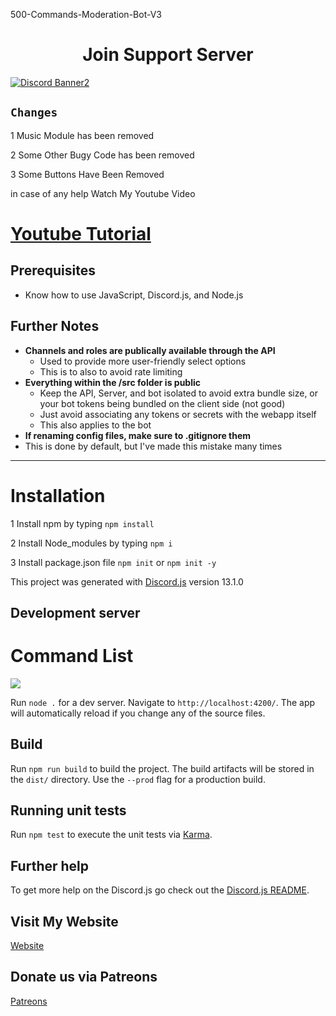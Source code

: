 500-Commands-Moderation-Bot-V3

<h1 align="center">Join Support Server</h1>
 <a href="https://discord.gg/bTY2quuXp3"><img align="center" src="https://discordapp.com/api/guilds/841606148918476800/widget.png?style=banner2" alt="Discord Banner2"/></a>

## ```Changes```

1 Music Module has been removed 

2 Some Other Bugy Code has been removed

3 Some Buttons Have Been Removed

in case of any help Watch My Youtube Video

# [Youtube Tutorial](https://youtu.be/j65DBiU1iQY)


## Prerequisites
- Know how to use JavaScript, Discord.js, and Node.js




## Further Notes
- **Channels and roles are publically available through the API**
  - Used to provide more user-friendly select options
  - This is to also to avoid rate limiting
- **Everything within the /src folder is public**
  - Keep the API, Server, and bot isolated to avoid extra bundle size, or your bot tokens being bundled on the client side (not good)
  - Just avoid associating any tokens or secrets with the webapp itself
  - This also applies to the bot
- **If renaming config files, make sure to .gitignore them**
 - This is done by default, but I've made this mistake many times

---

# Installation

1 Install npm by typing `npm install`

2 Install Node_modules by typing `npm i`

3 Install package.json file `npm init` or `npm init -y`

This project was generated with [Discord.js](https://discord.com/developers/docs/intro) version 13.1.0

## Development server

# Command List
![](https://media.discordapp.net/attachments/886502267262488586/891973897002577920/skin_20160621035732121555.png?width=629&height=562)


Run `node .` for a dev server. Navigate to `http://localhost:4200/`. The app will automatically reload if you change any of the source files.

## Build

Run `npm run build` to build the project. The build artifacts will be stored in the `dist/` directory. Use the `--prod` flag for a production build.

## Running unit tests

Run `npm test` to execute the unit tests via [Karma](https://karma-runner.github.io).



## Further help

To get more help on the Discord.js go check out the [Discord.js README](https://github.com/discordjs/discord.js#readme).

## Visit My Website
[Website](https://www.devmrvenom.ml/)
## Donate us via Patreons
[Patreons](https://www.patreon.com/DevVenom)
